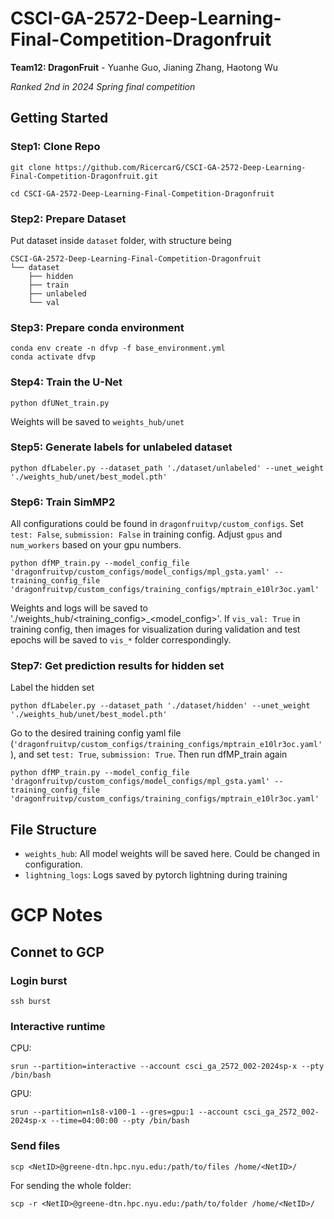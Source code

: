 # CSCI-GA-2572-Deep-Learning-Final-Competition-Dragonfruit

**Team12: DragonFruit** - Yuanhe Guo, Jianing Zhang, Haotong Wu

*Ranked 2nd in 2024 Spring final competition*

## Getting Started

### Step1: Clone Repo
```
git clone https://github.com/RicercarG/CSCI-GA-2572-Deep-Learning-Final-Competition-Dragonfruit.git
```
```
cd CSCI-GA-2572-Deep-Learning-Final-Competition-Dragonfruit
```

### Step2: Prepare Dataset
Put dataset inside `dataset` folder, with structure being
```
CSCI-GA-2572-Deep-Learning-Final-Competition-Dragonfruit
└── dataset
    ├── hidden
    ├── train
    ├── unlabeled
    └── val
```

### Step3: Prepare conda environment
```
conda env create -n dfvp -f base_environment.yml
conda activate dfvp
```

### Step4: Train the U-Net
```
python dfUNet_train.py
```
Weights will be saved to `weights_hub/unet`

### Step5: Generate labels for unlabeled dataset
```
python dfLabeler.py --dataset_path './dataset/unlabeled' --unet_weight './weights_hub/unet/best_model.pth'
```

### Step6: Train SimMP2
All configurations could be found in `dragonfruitvp/custom_configs`. Set `test: False`, `submission: False` in training config. Adjust `gpus` and `num_workers` based on your gpu numbers.
```
python dfMP_train.py --model_config_file 'dragonfruitvp/custom_configs/model_configs/mpl_gsta.yaml' --training_config_file 'dragonfruitvp/custom_configs/training_configs/mptrain_e10lr3oc.yaml'
```
 Weights and logs will be saved to './weights_hub/<training_config>_<model_config>'. If `vis_val: True` in training config, then images for visualization during validation and test epochs will be saved to `vis_*` folder correspondingly.


### Step7: Get prediction results for hidden set
Label the hidden set
```
python dfLabeler.py --dataset_path './dataset/hidden' --unet_weight './weights_hub/unet/best_model.pth'
```

Go to the desired training config yaml file (`'dragonfruitvp/custom_configs/training_configs/mptrain_e10lr3oc.yaml'`), and set `test: True`, `submission: True`.
Then run dfMP_train again
```
python dfMP_train.py --model_config_file 'dragonfruitvp/custom_configs/model_configs/mpl_gsta.yaml' --training_config_file 'dragonfruitvp/custom_configs/training_configs/mptrain_e10lr3oc.yaml'
```

## File Structure
- `weights_hub`: All model weights will be saved here. Could be changed in configuration.
- `lightning_logs`: Logs saved by pytorch lightning during training



# GCP Notes
## Connet to GCP
### Login burst
```
ssh burst
```
### Interactive runtime
CPU:
```
srun --partition=interactive --account csci_ga_2572_002-2024sp-x --pty /bin/bash
```
GPU:
```
srun --partition=n1s8-v100-1 --gres=gpu:1 --account csci_ga_2572_002-2024sp-x --time=04:00:00 --pty /bin/bash
```
### Send files
```
scp <NetID>@greene-dtn.hpc.nyu.edu:/path/to/files /home/<NetID>/
```
For sending the whole folder:
```
scp -r <NetID>@greene-dtn.hpc.nyu.edu:/path/to/folder /home/<NetID>/
```